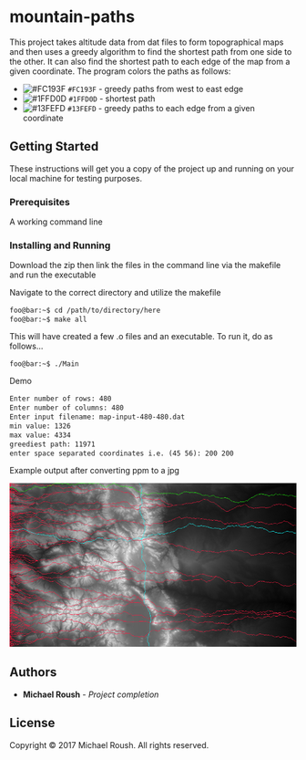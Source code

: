 # mountain-paths

This project takes altitude data from dat files to form topographical maps and then uses a greedy algorithm to find the shortest path from one side to the other. It can also find the shortest path to each edge of the map from a given coordinate. The program colors the paths as follows:
- ![#FC193F](https://placehold.it/15/FC193F/000000?text=+) `#FC193F` - greedy paths from west to east edge
- ![#1FFD0D](https://placehold.it/15/1FFD0D/000000?text=+) `#1FFD0D` - shortest path
- ![#13FEFD](https://placehold.it/15/13FEFD/000000?text=+) `#13FEFD` - greedy paths to each edge from a given coordinate

## Getting Started

These instructions will get you a copy of the project up and running on your local machine for testing purposes.

### Prerequisites

A working command line

### Installing and Running

Download the zip then link the files in the command line via the makefile and run the executable

Navigate to the correct directory and utilize the makefile

```console
foo@bar:~$ cd /path/to/directory/here
foo@bar:~$ make all
```

This will have created a few .o files and an executable. To run it, do as follows...

```console
foo@bar:~$ ./Main
```

Demo

```console
Enter number of rows: 480
Enter number of columns: 480
Enter input filename: map-input-480-480.dat
min value: 1326
max value: 4334
greediest path: 11971
enter space separated coordinates i.e. (45 56): 200 200
```

Example output after converting ppm to a jpg

![map with greedy paths](map-input-844-480.dat.jpg)

## Authors

* **Michael Roush** - *Project completion*

## License

Copyright © 2017 Michael Roush. All rights reserved.

